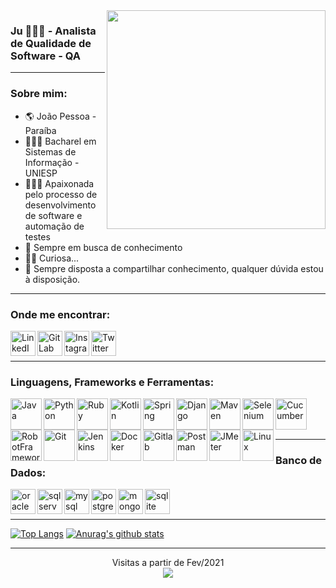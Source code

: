 <img align="right" width="350" src="https://miro.medium.com/max/540/1*ng1IK0_zOVux2Wg6BL68Zg.png"/>

### Ju 👩🏾‍💻 - Analista de Qualidade de Software - QA

<hr></hr>

### Sobre mim:
- :earth_americas: João Pessoa - Paraíba
- 👩🏾‍🎓 Bacharel em Sistemas de Informação - UNIESP
- 👩🏾‍💻 Apaixonada pelo processo de desenvolvimento de software e automação de testes
- 🌱 Sempre em busca de conhecimento
- 🕵️‍♀️ Curiosa...
- 🤝 Sempre disposta a compartilhar conhecimento, qualquer dúvida estou à disposição.

<hr></hr>

### Onde me encontrar:
[<img align="left" alt="LinkedIn" width="40px" src="https://cdn.jsdelivr.net/npm/simple-icons@v3/icons/linkedin.svg"/>][linkedin]
[<img align="left" alt="GitLab" width="40px" src="https://cdn.jsdelivr.net/npm/simple-icons@v3/icons/gitlab.svg"/>][gitlab]
[<img align="left" alt="Instagram" width="40px" src="https://cdn.jsdelivr.net/npm/simple-icons@v3/icons/instagram.svg"/>][instagram]
[<img align="left" alt="Twitter" width="40px" src="https://cdn.jsdelivr.net/npm/simple-icons@v3/icons/twitter.svg"/>][twitter]
<br/><br/>
<hr></hr>

### Linguagens, Frameworks e Ferramentas:
[<img align="left" alt="Java" width="50px" src="https://cdn.jsdelivr.net/npm/simple-icons@4.19.0/icons/java.svg"/>][java]
[<img align="left" alt="Python" width="50px" src="https://cdn.jsdelivr.net/npm/simple-icons@4.19.0/icons/python.svg"/>][python]
[<img align="left" alt="Ruby" width="50px" src="https://cdn.jsdelivr.net/npm/simple-icons@4.19.0/icons/ruby.svg"/>][ruby]
[<img align="left" alt="Kotlin" width="50px" src="https://cdn.jsdelivr.net/npm/simple-icons@4.19.0/icons/kotlin.svg"/>][kotlin]

[<img align="left" alt="Spring" width="50px" src="https://cdn.jsdelivr.net/npm/simple-icons@4.19.0/icons/spring.svg"/>][spring]
[<img align="left" alt="Django" width="50px" src="https://cdn.jsdelivr.net/npm/simple-icons@4.19.0/icons/django.svg"/>][django]
[<img align="left" alt="Maven" width="50px" src="https://cdn.jsdelivr.net/npm/simple-icons@4.19.0/icons/apachemaven.svg"/>][maven]
[<img align="left" alt="Selenium" width="50px" src="https://cdn.jsdelivr.net/npm/simple-icons@4.19.0/icons/selenium.svg"/>][selenium]
[<img align="left" alt="Cucumber" width="50px" src="https://cdn.jsdelivr.net/npm/simple-icons@4.19.0/icons/cucumber.svg"/>][cucumber]
[<img align="left" alt="RobotFramework" width="50px" src="https://cdn.jsdelivr.net/npm/simple-icons@4.19.0/icons/robotframework.svg"/>][robotframework]

[<img align="left" alt="Git" width="50px" src="https://cdn.jsdelivr.net/npm/simple-icons@4.19.0/icons/git.svg"/>][git]
[<img align="left" alt="Jenkins" width="50px" src="https://cdn.jsdelivr.net/npm/simple-icons@4.19.0/icons/jenkins.svg"/>][jenkins]
[<img align="left" alt="Docker" width="50px" src="https://cdn.jsdelivr.net/npm/simple-icons@4.19.0/icons/docker.svg"/>][docker]
[<img align="left" alt="Gitlab" width="50px" src="https://cdn.jsdelivr.net/npm/simple-icons@4.19.0/icons/gitlab.svg"/>][gitlab]
[<img align="left" alt="Postman" width="50px" src="https://cdn.jsdelivr.net/npm/simple-icons@4.19.0/icons/postman.svg"/>][postman]
[<img align="left" alt="JMeter" width="50px" src="https://cdn.jsdelivr.net/npm/simple-icons@4.19.0/icons/apachejmeter.svg"/>][jmeter]
[<img align="left" alt="Linux" width="50px" src="https://cdn.jsdelivr.net/npm/simple-icons@4.19.0/icons/linux.svg"/>][linux]

<br/><br/><br/>
<hr></hr>

### Banco de Dados:

[<img align="left" alt="oracle" width="40px" src="https://cdn.jsdelivr.net/npm/simple-icons@4.19.0/icons/oracle.svg"/>][oracle]
[<img align="left" alt="sqlserver" width="40px" src="https://cdn.jsdelivr.net/npm/simple-icons@4.19.0/icons/microsoftsqlserver.svg"/>][sqlserver]
[<img align="left" alt="mysql" width="40px" src="https://cdn.jsdelivr.net/npm/simple-icons@4.19.0/icons/mysql.svg"/>][mysql]
[<img align="left" alt="postgresql" width="40px" src="https://cdn.jsdelivr.net/npm/simple-icons@4.19.0/icons/postgresql.svg"/>][postgresql]
[<img align="left" alt="mongodb" width="40px" src="https://cdn.jsdelivr.net/npm/simple-icons@4.19.0/icons/mongodb.svg"/>][mongodb]
[<img align="left" alt="sqlite" width="40px" src="https://cdn.jsdelivr.net/npm/simple-icons@4.19.0/icons/sqlite.svg"/>][sqlite]
<br/><br/>
<hr></hr>

[![Top Langs](https://github-readme-stats.vercel.app/api/top-langs/?username=jussaragranja&theme=dracula)](https://github.com/jussaragranja/)
[![Anurag's github stats](https://github-readme-stats.vercel.app/api?username=jussaragranja&show_icons=true&theme=dracula)](https://github.com/jussaragranja/)

<hr></hr>

<p align="center"> Visitas a partir de Fev/2021 <br>
  <img src="https://profile-counter.glitch.me/jussaragranja/count.svg" />
</p>


[linkedin]: https://www.linkedin.com/in/jussaragranja/
[gitlab]: https://gitlab.com/jussaragranja/
[gitlabci]: https://docs.gitlab.com/ee/ci/
[instagram]: https://www.instagram.com/jussaragranja/
[twitter]: https://twitter.com/JuuhGranja
[java]: https://docs.oracle.com/en/java/
[kotlin]: https://kotlinlang.org/docs/home.html
[spring]: https://spring.io/projects/spring-boot
[git]: https://git-scm.com/docs
[linux]: https://www.kernel.org/doc/html/latest/
[selenium]: https://www.selenium.dev/documentation/en/
[restassured]: https://rest-assured.io/
[junit]: https://junit.org/
[postman]: https://www.postman.com/
[testng]: https://testng.org/doc/documentation-main.html
[grid]: https://www.selenium.dev/documentation/en/
[jmeter]: https://jmeter.apache.org/
[cucumber]: https://cucumber.io/
[capybara]: https://rubydoc.info/github/teamcapybara/capybara/master
[python]: https://www.python.org/doc/
[django]: https://docs.djangoproject.com/en/3.1/
[ruby]: https://www.ruby-lang.org/pt/documentation/
[maven]: https://maven.apache.org/guides/index.html
[jenkins]: https://www.jenkins.io/doc/
[docker]: https://docs.docker.com/
[oracle]: https://docs.oracle.com/en/database/oracle/oracle-database/
[mysql]: https://dev.mysql.com/doc/
[postgresql]: https://www.postgresql.org/docs/
[mongodb]: https://www.mongodb.com/
[sqlite]: https://www.sqlite.org/docs.html
[sqlserver]: https://docs.microsoft.com/pt-br/sql/sql-server/?view=sql-server-ver15
[robotframework]: http://robotframework.org/robotframework/latest/RobotFrameworkUserGuide.html